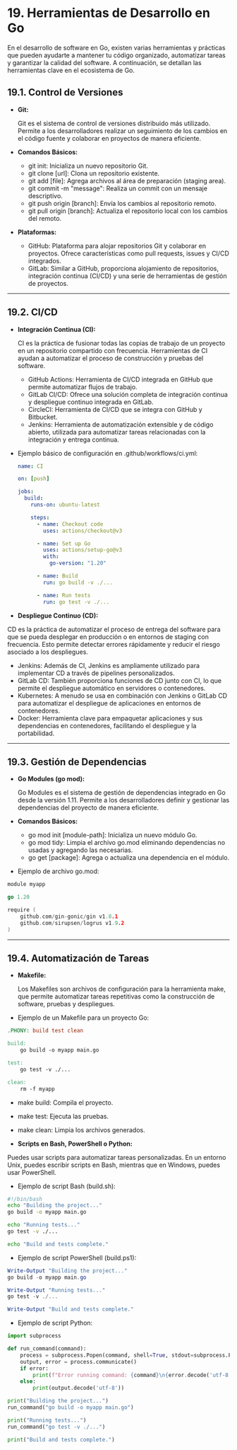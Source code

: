 # 19. Herramientas de Desarrollo en Go

En el desarrollo de software en Go, existen varias herramientas y prácticas que pueden ayudarte a mantener tu código organizado, automatizar tareas y garantizar la calidad del software. A continuación, se detallan las herramientas clave en el ecosistema de Go.

## 19.1. Control de Versiones

- **Git:**

  Git es el sistema de control de versiones distribuido más utilizado. Permite a los desarrolladores realizar un seguimiento de los cambios en el código fuente y colaborar en proyectos de manera eficiente.

- **Comandos Básicos:**

  - git init: Inicializa un nuevo repositorio Git.
  - git clone [url]: Clona un repositorio existente.
  - git add [file]: Agrega archivos al área de preparación (staging area).
  - git commit -m "message": Realiza un commit con un mensaje descriptivo.
  - git push origin [branch]: Envía los cambios al repositorio remoto.
  - git pull origin [branch]: Actualiza el repositorio local con los cambios del remoto.

- **Plataformas:**

  - GitHub: Plataforma para alojar repositorios Git y colaborar en proyectos. Ofrece características como pull requests, issues y CI/CD integrados.
  - GitLab: Similar a GitHub, proporciona alojamiento de repositorios, integración continua (CI/CD) y una serie de herramientas de gestión de proyectos.

---

## 19.2. CI/CD

- **Integración Continua (CI):**

  CI es la práctica de fusionar todas las copias de trabajo de un proyecto en un repositorio compartido con frecuencia. Herramientas de CI ayudan a automatizar el proceso de construcción y pruebas del software.

  - GitHub Actions: Herramienta de CI/CD integrada en GitHub que permite automatizar flujos de trabajo.
  - GitLab CI/CD: Ofrece una solución completa de integración continua y despliegue continuo integrada en GitLab.
  - CircleCI: Herramienta de CI/CD que se integra con GitHub y Bitbucket.
  - Jenkins: Herramienta de automatización extensible y de código abierto, utilizada para automatizar tareas relacionadas con la integración y entrega continua.

- Ejemplo básico de configuración en .github/workflows/ci.yml:

  ```yaml
  name: CI

  on: [push]

  jobs:
    build:
      runs-on: ubuntu-latest

      steps:
        - name: Checkout code
          uses: actions/checkout@v3

        - name: Set up Go
          uses: actions/setup-go@v3
          with:
            go-version: "1.20"

        - name: Build
          run: go build -v ./...

        - name: Run tests
          run: go test -v ./...
  ```

- **Despliegue Continuo (CD):**

CD es la práctica de automatizar el proceso de entrega del software para que se pueda desplegar en producción o en entornos de staging con frecuencia. Esto permite detectar errores rápidamente y reducir el riesgo asociado a los despliegues.

- Jenkins: Además de CI, Jenkins es ampliamente utilizado para implementar CD a través de pipelines personalizados.
- GitLab CD: También proporciona funciones de CD junto con CI, lo que permite el despliegue automático en servidores o contenedores.
- Kubernetes: A menudo se usa en combinación con Jenkins o GitLab CD para automatizar el despliegue de aplicaciones en entornos de contenedores.
- Docker: Herramienta clave para empaquetar aplicaciones y sus dependencias en contenedores, facilitando el despliegue y la portabilidad.

---

## 19.3. Gestión de Dependencias

- **Go Modules (go mod):**

  Go Modules es el sistema de gestión de dependencias integrado en Go desde la versión 1.11. Permite a los desarrolladores definir y gestionar las dependencias del proyecto de manera eficiente.

- **Comandos Básicos:**

  - go mod init [module-path]: Inicializa un nuevo módulo Go.
  - go mod tidy: Limpia el archivo go.mod eliminando dependencias no usadas y agregando las necesarias.
  - go get [package]: Agrega o actualiza una dependencia en el módulo.

- Ejemplo de archivo go.mod:

```go
module myapp

go 1.20

require (
    github.com/gin-gonic/gin v1.8.1
    github.com/sirupsen/logrus v1.9.2
)

```

---

## 19.4. Automatización de Tareas

- **Makefile:**

  Los Makefiles son archivos de configuración para la herramienta make, que permite automatizar tareas repetitivas como la construcción de software, pruebas y despliegues.

- Ejemplo de un Makefile para un proyecto Go:

```makefile
.PHONY: build test clean

build:
    go build -o myapp main.go

test:
    go test -v ./...

clean:
    rm -f myapp

```

- make build: Compila el proyecto.
- make test: Ejecuta las pruebas.
- make clean: Limpia los archivos generados.

- **Scripts en Bash, PowerShell o Python:**

Puedes usar scripts para automatizar tareas personalizadas. En un entorno Unix, puedes escribir scripts en Bash, mientras que en Windows, puedes usar PowerShell.

- Ejemplo de script Bash (build.sh):

```bash
#!/bin/bash
echo "Building the project..."
go build -o myapp main.go

echo "Running tests..."
go test -v ./...

echo "Build and tests complete."

```

- Ejemplo de script PowerShell (build.ps1):

```powershell
Write-Output "Building the project..."
go build -o myapp main.go

Write-Output "Running tests..."
go test -v ./...

Write-Output "Build and tests complete."

```

- Ejemplo de script Python:

```py
import subprocess

def run_command(command):
    process = subprocess.Popen(command, shell=True, stdout=subprocess.PIPE, stderr=subprocess.PIPE)
    output, error = process.communicate()
    if error:
        print(f"Error running command: {command}\n{error.decode('utf-8')}")
    else:
        print(output.decode('utf-8'))

print("Building the project...")
run_command("go build -o myapp main.go")

print("Running tests...")
run_command("go test -v ./...")

print("Build and tests complete.")

```

